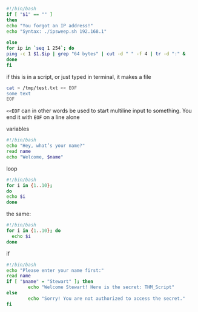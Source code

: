 
```sh
#!/bin/bash
if [ "$1" == "" ]
then
echo "You forgot an IP address!"
echo "Syntax: ./ipsweep.sh 192.168.1"
  
else
for ip in `seq 1 254`; do
ping -c 1 $1.$ip | grep "64 bytes" | cut -d " " -f 4 | tr -d ":" &
done
fi
```


if this is in a script, or just typed in terminal, it makes a file
```sh
cat > /tmp/test.txt << EOF
some text
EOF
```

`<<EOF` can in other words be used to start multiline input to something. You end it with `EOF` on a line alone

variables
```sh
#!/bin/bash
echo "Hey, what’s your name?"
read name
echo "Welcome, $name"
```

loop
```sh
#!/bin/bash
for i in {1..10};
do
echo $i
done
```
the same:
```sh
#!/bin/bash
for i in {1..10}; do
  echo $i
done
```

if
```sh
#!/bin/bash
echo "Please enter your name first:"
read name
if [ "$name" = "Stewart" ]; then
        echo "Welcome Stewart! Here is the secret: THM_Script"
else
        echo "Sorry! You are not authorized to access the secret."
fi
```


